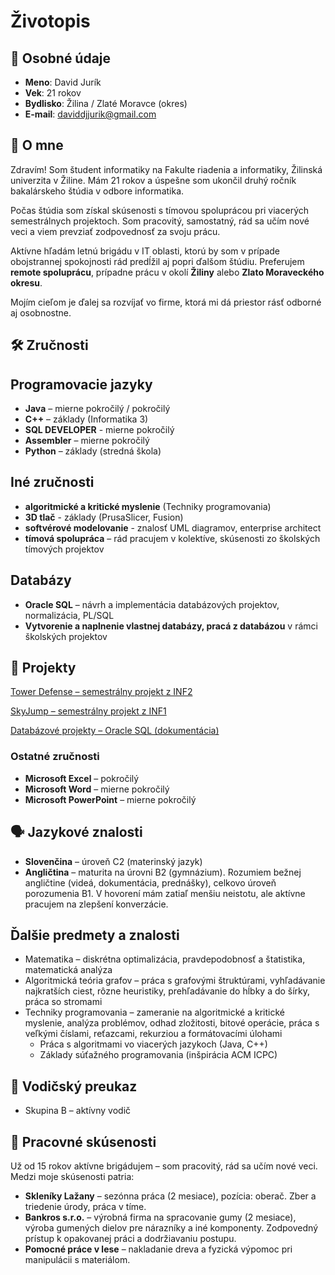 #  Životopis

## 📄 Osobné údaje

- **Meno**: David Jurík
- **Vek**: 21 rokov
- **Bydlisko**: Žilina / Zlaté Moravce (okres)
- **E-mail**: daviddjjurik@gmail.com

## 👤 O mne

Zdravím! Som študent informatiky na Fakulte riadenia a informatiky, Žilinská univerzita v Žiline. Mám 21 rokov a úspešne som ukončil druhý ročník bakalárskeho štúdia v odbore informatika.

Počas štúdia som získal skúsenosti s tímovou spoluprácou pri viacerých semestrálnych projektoch. Som pracovitý, samostatný, rád sa učím nové veci a viem prevziať zodpovednosť za svoju prácu. 

Aktívne hľadám letnú brigádu v IT oblasti, ktorú by som v prípade obojstrannej spokojnosti rád predĺžil aj popri ďalšom štúdiu. Preferujem **remote spoluprácu**, prípadne prácu v okolí **Žiliny** alebo **Zlato Moraveckého okresu**.

Mojím cieľom je ďalej sa rozvíjať vo firme, ktorá mi dá priestor rásť odborné aj osobnostne.

## 🛠️ Zručnosti

## Programovacie jazyky

- **Java** – mierne pokročilý / pokročilý 
- **C++** – základy (Informatika 3)
- **SQL DEVELOPER** - mierne pokročilý
- **Assembler** – mierne pokročilý
- **Python** – základy (stredná škola)

## Iné zručnosti
- **algoritmické a kritické myslenie** (Techniky programovania)
- **3D tlač** - základy (PrusaSlicer, Fusion)
- **softvérové modelovanie** - znalosť UML diagramov, enterprise architect
- **tímová spolupráca** – rád pracujem v kolektíve, skúsenosti zo školských tímových projektov

## Databázy
- **Oracle SQL** – návrh a implementácia databázových projektov, normalizácia, PL/SQL
- **Vytvorenie a naplnenie vlastnej databázy, pracá z databázou** v rámci školských projektov

## 🧾 Projekty 
 [Tower Defense – semestrálny projekt z INF2](semestralky/inf2_tower_defense)
 
 [SkyJump – semestrálny projekt z INF1](semestralky/semestralky/inf1_skyjump) 
 
 [Databázové projekty – Oracle SQL (dokumentácia)](semestralky/databazy/README.md)

 ### Ostatné zručnosti
- **Microsoft Excel** – pokročilý
- **Microsoft Word** – mierne pokročilý
- **Microsoft PowerPoint** – mierne pokročilý

## 🗣️ Jazykové znalosti
- **Slovenčina** – úroveň C2 (materinský jazyk)
- **Angličtina** – maturita na úrovni B2 (gymnázium). Rozumiem bežnej angličtine (videá, dokumentácia, prednášky), celkovo úroveň porozumenia B1. V hovorení mám zatiaľ menšiu neistotu, ale aktívne pracujem na zlepšení konverzácie.

## Ďalšie predmety a znalosti
- Matematika – diskrétna optimalizácia, pravdepodobnosť a štatistika, matematická analýza
- Algoritmická teória grafov – práca s grafovými štruktúrami, vyhľadávanie najkratších ciest, rôzne heuristiky, prehľadávanie do hĺbky a do šírky, práca so stromami
- Techniky programovania – zameranie na algoritmické a kritické myslenie, analýza problémov, odhad zložitosti, bitové operácie, práca s veľkými číslami, reťazcami, rekurziou a formátovacími úlohami  
  - Práca s algoritmami vo viacerých jazykoch (Java, C++)  
  - Základy súťažného programovania (inšpirácia ACM ICPC)
 
## 🚗 Vodičský preukaz

- Skupina B – aktívny vodič

## 💼 Pracovné skúsenosti

Už od 15 rokov aktívne brigádujem – som pracovitý, rád sa učím nové veci. Medzi moje skúsenosti patria:

- **Skleníky Lažany** – sezónna práca (2 mesiace), pozícia: oberač. Zber a triedenie úrody, práca v tíme.
- **Bankros s.r.o.** – výrobná firma na spracovanie gumy (2 mesiace), výroba gumených dielov pre nárazníky a iné komponenty. Zodpovedný prístup k opakovanej práci a dodržiavaniu postupu.
- **Pomocné práce v lese** – nakladanie dreva a fyzická výpomoc pri manipulácii s materiálom.
